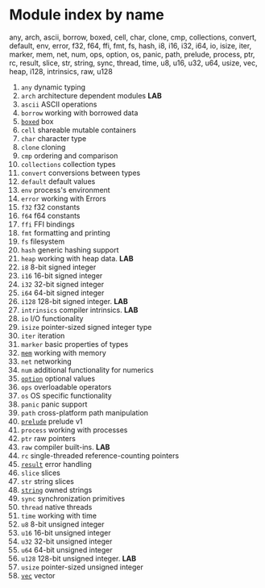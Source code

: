 # Module index by name

any, arch, ascii, borrow, boxed, cell, char, clone, cmp, collections, convert, default, env, error, f32, f64, ffi, fmt, fs, hash, i8, i16, i32, i64, io, isize, iter, marker, mem, net, num, ops, option, os, panic, path, prelude, process, ptr, rc, result, slice, str, string, sync, thread, time, u8, u16, u32, u64, usize, vec, heap, i128, intrinsics, raw, u128


1. `any`     dynamic typing
1. `arch`    architecture dependent modules **LAB**
1. `ascii`   ASCII operations
1. `borrow`  working with borrowed data
1. [`boxed`](boxed/box.md) box
1. `cell`    shareable mutable containers
1. `char`    character type
1. `clone`   cloning
1. `cmp`     ordering and comparison
1. `collections` collection types
1. `convert` conversions between types
1. `default` default values
1. `env`     process's environment
1. `error`   working with Errors
1. `f32`     f32 constants
1. `f64`     f64 constants
1. `ffi`     FFI bindings
1. `fmt`     formatting and printing
1. `fs`      filesystem
1. `hash`    generic hashing support
1. `heap`    working with heap data. **LAB**
1. `i8`      8-bit signed integer
1. `i16`     16-bit signed integer
1. `i32`     32-bit signed integer
1. `i64`     64-bit signed integer
1. `i128`    128-bit signed integer. **LAB**
1. `intrinsics` compiler intrinsics. **LAB**
1. `io`      I/O functionality
1. `isize`   pointer-sized signed integer type
1. `iter`    iteration
1. `marker`  basic properties of types
1. [`mem`](mem/mem.md) working with memory
1. `net`     networking
1. `num`     additional functionality for numerics
1. [`option`](option/option.md) optional values
1. `ops`     overloadable operators
1. `os`      OS specific functionality
1. `panic`   panic support
1. `path`    cross-platform path manipulation
1. [`prelude`](prelude.md) prelude v1
1. `process` working with processes
1. `ptr`     raw pointers
1. `raw`     compiler built-ins. **LAB**
1. `rc`      single-threaded reference-counting pointers
1. [`result`](result/result.md) error handling
1. `slice`   slices
1. `str`     string slices
1. [`string`](string/string.md) owned strings
1. `sync`    synchronization primitives
1. `thread`  native threads
1. `time`    working with time
1. `u8`      8-bit unsigned integer
1. `u16`     16-bit unsigned integer
1. `u32`     32-bit unsigned integer
1. `u64`     64-bit unsigned integer
1. `u128`    128-bit unsigned integer. **LAB**
1. `usize`   pointer-sized unsigned integer
1. [`vec`](vec/vec.md) vector
